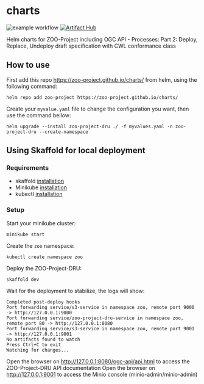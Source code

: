# charts
![example workflow](https://github.com/ZOO-Project/charts/actions/workflows/release.yaml/badge.svg)
[![Artifact Hub](https://img.shields.io/endpoint?url=https://artifacthub.io/badge/repository/zoo-project)](https://artifacthub.io/packages/search?repo=zoo-project)

Helm charts for ZOO-Project including OGC API - Processes: Part 2: Deploy, Replace, Undeploy draft specification with CWL conformance class

## How to use

First add this repo https://zoo-project.github.io/charts/ from helm, using the following command:

```
helm repo add zoo-project https://zoo-project.github.io/charts/
```

Create your `myvalue.yaml` file to change the configuration you want, then use the command bellow:

```
helm upgrade --install zoo-project-dru ./ -f myvalues.yaml -n zoo-project-dru --create-namespace
```

## Using Skaffold for local deployment

### Requirements

* skaffold [installation](https://skaffold.dev/docs/install/#standalone-binary)
* Minikube [installation](https://minikube.sigs.k8s.io/docs/start/?arch=%2Flinux%2Fx86-64%2Fstable%2Fbinary+download)
* kubectl [installation](https://kubernetes.io/docs/tasks/tools/)

### Setup

Start your minikube cluster:

```
minikube start
```

Create the `zoo` namespace:

```
kubectl create namespace zoo
```

Deploy the ZOO-Project-DRU:

```
skaffold dev
```

Wait for the deployment to stabilize, the logs will show:

```
Completed post-deploy hooks
Port forwarding service/s3-service in namespace zoo, remote port 9000 -> http://127.0.0.1:9000
Port forwarding service/zoo-project-dru-service in namespace zoo, remote port 80 -> http://127.0.0.1:8080
Port forwarding service/s3-service in namespace zoo, remote port 9001 -> http://127.0.0.1:9001
No artifacts found to watch
Press Ctrl+C to exit
Watching for changes...
```

Open the browser on http://127.0.0.1:8080/ogc-api/api.html to access the ZOO-Project-DRU API documentation
Open the browser on http://127.0.0.1:9001 to access the Minio console (minio-admin/minio-admin)
